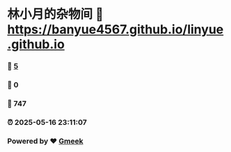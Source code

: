 # 林小月的杂物间 :link: https://banyue4567.github.io/linyue.github.io 
### :page_facing_up: [5](https://banyue4567.github.io/linyue.github.io/tag.html) 
### :speech_balloon: 0 
### :hibiscus: 747 
### :alarm_clock: 2025-05-16 23:11:07 
### Powered by :heart: [Gmeek](https://github.com/Meekdai/Gmeek)
